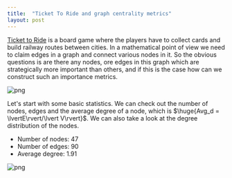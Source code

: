 ```yaml
---
title:  "Ticket To Ride and graph centrality metrics"
layout: post
---
```


<style TYPE="text/css">
code.has-jax {font: inherit; font-size: 200%; background: inherit; border: inherit;}
</style>
<script type="text/x-mathjax-config">
MathJax.Hub.Config({
    tex2jax: {
        inlineMath: [['$','$'], ['\\(','\\)']],
         chtml: {
            scale: 1.3
        },
        svg: {
            scale: 1.3
        },
        skipTags: ['script', 'noscript', 'style', 'textarea', 'pre'] // removed 'code' entry
    }
});
MathJax.Hub.Queue(function() {
    var all = MathJax.Hub.getAllJax(), i;
    for(i = 0; i < all.length; i += 1) {
        all[i].SourceElement().parentNode.className += ' has-jax';
    }
});
</script>
<script type="text/javascript" src="https://cdnjs.cloudflare.com/ajax/libs/mathjax/2.7.4/MathJax.js?config=TeX-AMS_HTML-full"></script>

[Ticket to Ride](https://www.daysofwonder.com/tickettoride/en/) is a board game where the players have to collect cards and build railway routes between cities. In a mathematical point of view we need to claim edges in a graph and connect various nodes in it. So the obvious questions is are there any nodes, ore edges in this graph which are strategically more important than others, and if this is the case how can we construct such an importance metrics. 

![png](../images/2022-01-30-ticket/europe.png)

Let's start with some basic statistics. We can check out the number of nodes, edges and the average degree of a node, which is $\huge{Avg_d = \lvertE\rvert/\lvert V\rvert}$. We can also take a look at the degree distribution of the nodes.

 - Number of nodes: 47
 - Number of edges: 90
 - Average degree: 1.91

 ![png](../images/2022-01-30-ticket/degree.png)

